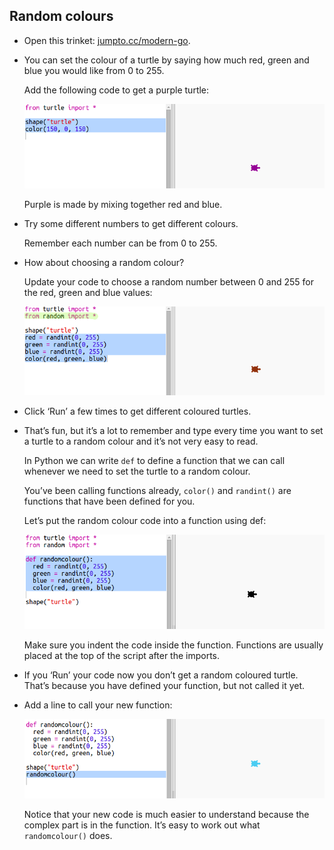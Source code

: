 ## Random colours



+ Open this trinket: <a href="http://jumpto.cc/modern-go" target="_blank">jumpto.cc/modern-go</a>. 

+ You can set the colour of a turtle by saying how much red, green and blue you would like from 0 to 255. 

    Add the following code to get a purple turtle:

    ![screenshot](images/modern-purple.png)
   
    Purple is made by mixing together red and blue.

+ Try some different numbers to get different colours. 

    Remember each number can be from 0 to 255. 

+ How about choosing a random colour?

    Update your code to choose a random number between 0 and 255 for the red, green and blue values:
    
    ![screenshot](images/modern-random-colour.png)

+ Click ‘Run’ a few times to get different coloured turtles.

+ That’s fun, but it’s a lot to remember and type every time you want to set a turtle to a random colour and it’s not very easy to read. 

    In Python we can write `def` to define a function that we can call whenever we need to set the turtle to a random colour. 

    You’ve been calling functions already, `color()` and `randint()` are functions that have been defined for you. 

    Let’s put the random colour code into a function using def:
  
    ![screenshot](images/modern-colour-function.png)
    
  Make sure you indent the code inside the function. Functions are usually placed at the top of the script after the imports. 
  
+ If you ‘Run’ your code now you don’t get a random coloured turtle. That’s because you have defined your function, but not called it yet. 
  
+ Add a line to call your new function:
  
    ![screenshot](images/modern-call-colour.png)

    Notice that your new code is much easier to understand because the complex part is in the function. It’s easy to work out what `randomcolour()` does.

